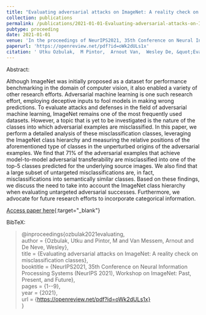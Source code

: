 ```yaml
---
title: "Evaluating adversarial attacks on ImageNet: A reality check on misclassification classes"
collection: publications
permalink: /publications/2021-01-01-Evaluating-adversarial-attacks-on-ImageNet-A-reality-check-on-misclassification-classes
pubtype: proceeding
date: 2021-01-01
venue: 'In the proceedings of NeurIPS2021, 35th Conference on Neural Information Processing Systems (NeurIPS 2021), Workshop on ImageNet: Past, Present, and Future'
paperurl: 'https://openreview.net/pdf?id=oWk2dULs1x'
citation: ' Utku Ozbulak,  M Pintor,  Arnout Van,  Wesley De, &quot;Evaluating adversarial attacks on ImageNet: A reality check on misclassification classes.&quot; In the proceedings of NeurIPS2021, 35th Conference on Neural Information Processing Systems (NeurIPS 2021), Workshop on ImageNet: Past, Present, and Future, 2021.'
---
```

Abstract:

Although ImageNet was initially proposed as a dataset for performance benchmarking in the domain of computer vision, it also enabled a variety of other research efforts. Adversarial machine learning is one such research effort, employing deceptive inputs to fool models in making wrong predictions. To evaluate attacks and defenses in the field of adversarial machine learning, ImageNet remains one of the most frequently used datasets. However, a topic that is yet to be investigated is the nature of the classes into which adversarial examples are misclassified. In this paper, we perform a detailed analysis of these misclassification classes, leveraging the ImageNet class hierarchy and measuring the relative positions of the aforementioned type of classes in the unperturbed origins of the adversarial examples. We find that 71\% of the adversarial examples that achieve model-to-model adversarial transferability are misclassified into one of the top-5 classes predicted for the underlying source images. We also find that a large subset of untargeted misclassifications are, in fact, misclassifications into semantically similar classes. Based on these findings, we discuss the need to take into account the ImageNet class hierarchy when evaluating untargeted adversarial successes. Furthermore, we advocate for future research efforts to incorporate categorical information.

[Access paper here](https://openreview.net/pdf?id=oWk2dULs1x){:target="_blank"}

BibTeX: 
>@inproceedings{ozbulak2021evaluating,<br>    author = {Ozbulak, Utku and Pintor, M and Van Messem, Arnout and De Neve, Wesley},<br>    title = {Evaluating adversarial attacks on ImageNet: A reality check on misclassification classes},<br>    booktitle = {NeurIPS2021, 35th Conference on Neural Information Processing Systems (NeurIPS 2021), Workshop on ImageNet: Past, Present, and Future},<br>    pages = {1--9},<br>    year = {2021},<br>    url = {https://openreview.net/pdf?id=oWk2dULs1x}<br>}<br>